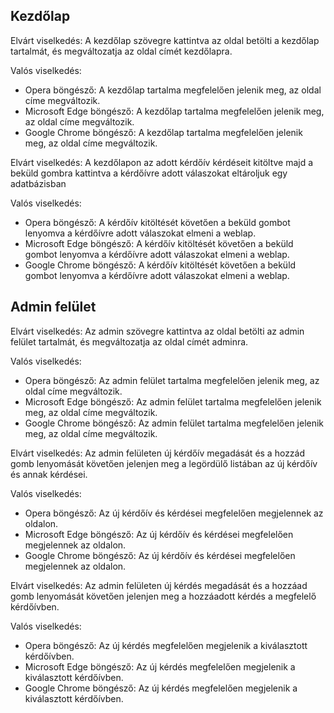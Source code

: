 Kezdőlap
---

Elvárt viselkedés: A kezdőlap szövegre kattintva az oldal betölti a kezdőlap tartalmát, és megváltozatja az oldal címét kezdőlapra.

Valós viselkedés:
- Opera böngésző: A kezdőlap tartalma megfelelően jelenik meg, az oldal címe megváltozik.
- Microsoft Edge böngésző: A kezdőlap tartalma megfelelően jelenik meg, az oldal címe megváltozik.
- Google Chrome böngésző: A kezdőlap tartalma megfelelően jelenik meg, az oldal címe megváltozik.


Elvárt viselkedés: A kezdőlapon az adott kérdőív kérdéseit kitöltve majd a beküld gombra kattintva a kérdőívre adott válaszokat eltároljuk egy adatbázisban

Valós viselkedés:
- Opera böngésző: A kérdőív kitöltését követően a beküld gombot lenyomva a kérdőívre adott válaszokat elmeni a weblap.
- Microsoft Edge böngésző: A kérdőív kitöltését követően a beküld gombot lenyomva a kérdőívre adott válaszokat elmeni a weblap.
- Google Chrome böngésző: A kérdőív kitöltését követően a beküld gombot lenyomva a kérdőívre adott válaszokat elmeni a weblap.


Admin felület
---
Elvárt viselkedés: Az admin szövegre kattintva az oldal betölti az admin felület tartalmát, és megváltozatja az oldal címét adminra.

Valós viselkedés:
- Opera böngésző: Az admin felület tartalma megfelelően jelenik meg, az oldal címe megváltozik.
- Microsoft Edge böngésző: Az admin felület tartalma megfelelően jelenik meg, az oldal címe megváltozik.
- Google Chrome böngésző: Az admin felület tartalma megfelelően jelenik meg, az oldal címe megváltozik.


Elvárt viselkedés: Az admin felületen új kérdőív megadását és a hozzád gomb lenyomását követően jelenjen meg a legördülő listában az új kérdőív és annak kérdései.

Valós viselkedés:
- Opera böngésző: Az új kérdőív és kérdései megfelelően megjelennek az oldalon.
- Microsoft Edge böngésző: Az új kérdőív és kérdései megfelelően megjelennek az oldalon.
- Google Chrome böngésző: Az új kérdőív és kérdései megfelelően megjelennek az oldalon.


Elvárt viselkedés: Az admin felületen új kérdés megadását és a hozzáad gomb lenyomását követően jelenjen meg a hozzáadott kérdés a megfelelő kérdőívben.

Valós viselkedés:
- Opera böngésző: Az új kérdés megfelelően megjelenik a kiválasztott kérdőívben.
- Microsoft Edge böngésző: Az új kérdés megfelelően megjelenik a kiválasztott kérdőívben.
- Google Chrome böngésző: Az új kérdés megfelelően megjelenik a kiválasztott kérdőívben.
